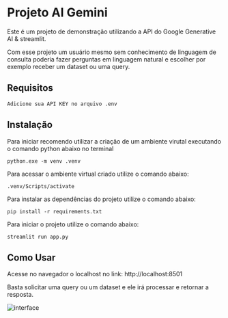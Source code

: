# Projeto AI Gemini

Este é um projeto de demonstração utilizando a API do Google Generative AI & streamlit.

Com esse projeto um usuário mesmo sem conhecimento de linguagem de consulta poderia fazer perguntas em linguagem natural e escolher por exemplo receber um dataset ou uma query.

## Requisitos
    Adicione sua API KEY no arquivo .env

## Instalação

Para iniciar recomendo utilizar a criação de um ambiente virutal executando o comando python abaixo no terminal

```python.exe -m venv .venv```

Para acessar o ambiente virtual criado utilize o comando abaixo:

```.venv/Scripts/activate```

Para instalar as dependências do projeto utilize o comando abaixo:

```pip install -r requirements.txt```

Para iniciar o projeto utilize o comando abaixo:

```streamlit run app.py```

## Como Usar

Acesse no navegador o localhost no link: http://localhost:8501

Basta solicitar uma query ou um dataset e ele irá processar e retornar a resposta.

![interface](interface.png)
